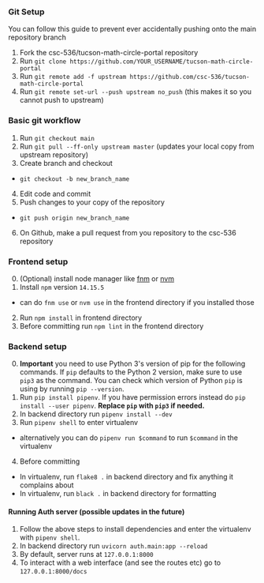 ### Git Setup 
You can follow this guide to prevent ever accidentally pushing onto the main repository branch

1. Fork the csc-536/tucson-math-circle-portal repository
2. Run `git clone https://github.com/YOUR_USERNAME/tucson-math-circle-portal` 
3. Run `git remote add -f upstream https://github.com/csc-536/tucson-math-circle-portal`
4. Run `git remote set-url --push upstream no_push` (this makes it so you cannot push to upstream)

### Basic git workflow
1. Run `git checkout main`
2. Run `git pull --ff-only upstream master` (updates your local copy from upstream repository)
3. Create branch and checkout
  - `git checkout -b new_branch_name`
4. Edit code and commit
5. Push changes to your copy of the repository
  - `git push origin new_branch_name`
6. On Github, make a pull request from you repository to the csc-536 repository

### Frontend setup
0. (Optional) install node manager like [fnm](https://github.com/Schniz/fnm) or [nvm](https://github.com/nvm-sh/nvm)
1. Install `npm` version `14.15.5` 
  - can do `fnm use` or `nvm use` in the frontend directory if you installed those
2. Run `npm install` in frontend directory
3. Before committing run `npm lint` in the frontend directory

### Backend setup
0. **Important** you need to use Python 3's version of pip for the following commands. 
If `pip` defaults to the Python 2 version, make sure to use `pip3` as the command.
You can check which version of Python `pip` is using by running `pip --version`.
1. Run `pip install pipenv`. If you have permission errors instead do `pip install --user pipenv`.  **Replace `pip` with `pip3` if needed.**
2. In backend directory run `pipenv install --dev`
3. Run `pipenv shell` to enter virtualenv 
  - alternatively you can do `pipenv run $command` to run `$command` in the virtualenv
4. Before committing
  - In virtualenv, run `flake8 .` in backend directory and fix anything it complains about
  - In virtualenv, run `black .` in backend directory for formatting

#### Running Auth server (possible updates in the future)
1. Follow the above steps to install dependencies and enter the virtualenv with `pipenv shell`.
2. In backend directory run `uvicorn auth.main:app --reload`
3. By default, server runs at `127.0.0.1:8000`
4. To interact with a web interface (and see the routes etc) go to `127.0.0.1:8000/docs`
